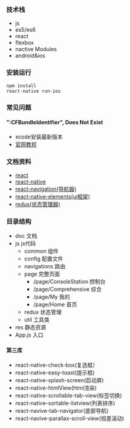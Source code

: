 ### 技术栈

* js
* es5/es6
* react
* flexbox
* nactive Modules
* android&ios



### 安装运行

```
npm install
react-native run-ios
```

### 常见问题

#### ":CFBundleIdentifier", Does Not Exist

* xcode安装最新版本
* [官网教程](https://bbs.reactnative.cn/topic/4301/ios-rn-0-45%E4%BB%A5%E4%B8%8A%E7%89%88%E6%9C%AC%E6%89%80%E9%9C%80%E7%9A%84%E7%AC%AC%E4%B8%89%E6%96%B9%E7%BC%96%E8%AF%91%E5%BA%93-boost%E7%AD%89)


### 文档资料

* [react](https://reactjs.org/)
* [react-native](https://reactnative.cn/)
* [react-navigation(导航器)](https://reactnavigation.org/)
* [react-native-elements(ui框架)](https://react-native-training.github.io/react-native-elements/)
* [redux(状态管理器)](http://www.redux.org.cn/)

### 目录结构

* doc 文档
* js js代码
  * common 组件
  * config 配置文件
  * navigations 路由
  * page 完整页面
    * /page/ConsoleStation 控制台
    * /page/Comprehensive 综合
    * /page/My 我的
    * /page/Home 首页
  * redux 状态管理
  * util 工具类
* res 静态资源
* App.js 入口

#### 第三库

* react-native-check-box(复选框）
* react-native-easy-toast(提示框)
* react-native-splash-screen(启动屏)
* react-native-htmlView(html渲染)
* react-native-scrollable-tab-view(标签切换)
* react-native-sortable-listview(列表排序)
* react-navive-tab-navigator(底部导航)
* react-navive-parallax-scroll-view(视差滚动)